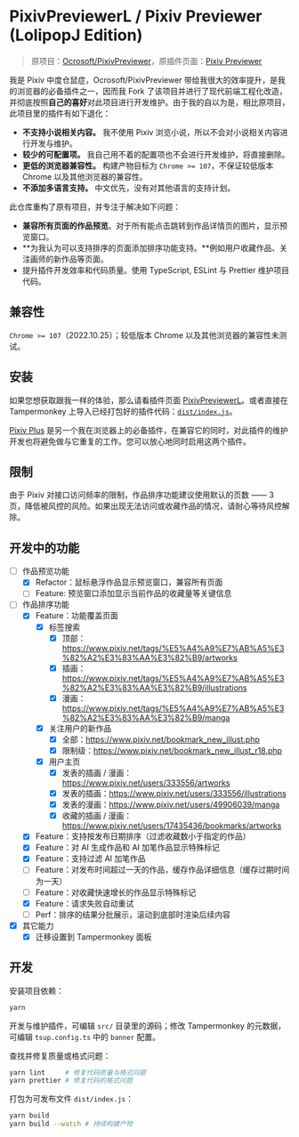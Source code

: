 # PixivPreviewerL / Pixiv Previewer (LolipopJ Edition)

> 原项目：[Ocrosoft/PixivPreviewer](https://github.com/Ocrosoft/PixivPreviewer)，原插件页面：[Pixiv Previewer](https://greasyfork.org/zh-CN/scripts/30766)

我是 Pixiv 中度仓鼠症，Ocrosoft/PixivPreviewer 带给我很大的效率提升，是我的浏览器的必备插件之一，因而我 Fork 了该项目并进行了现代前端工程化改造，并彻底按照**自己的喜好**对此项目进行开发维护。由于我的自以为是，相比原项目，此项目里的插件有如下退化：

- **不支持小说相关内容。** 我不使用 Pixiv 浏览小说，所以不会对小说相关内容进行开发与维护。
- **较少的可配置项。** 我自己用不着的配置项也不会进行开发维护，将直接删除。
- **更低的浏览器兼容性。** 构建产物目标为 `Chrome >= 107`，不保证较低版本 Chrome 以及其他浏览器的兼容性。
- **不添加多语言支持。** 中文优先，没有对其他语言的支持计划。

此仓库重构了原有项目，并专注于解决如下问题：

- **兼容所有页面的作品预览**。对于所有能点击跳转到作品详情页的图片，显示预览窗口。
- **为我认为可以支持排序的页面添加排序功能支持。**例如用户收藏作品、关注画师的新作品等页面。
- 提升插件开发效率和代码质量。使用 TypeScript, ESLint 与 Prettier 维护项目代码。

## 兼容性

`Chrome >= 107`（2022.10.25）；较低版本 Chrome 以及其他浏览器的兼容性未测试。

## 安装

如果您想获取跟我一样的体验，那么请看插件页面 [PixivPreviewerL](https://greasyfork.org/zh-CN/scripts/533844)。或者直接在 Tampermonkey 上导入已经打包好的插件代码：[`dist/index.js`](./dist/index.js)。

[Pixiv Plus](https://greasyfork.org/en/scripts/34153) 是另一个我在浏览器上的必备插件，在兼容它的同时，对此插件的维护开发也将避免做与它重复的工作。您可以放心地同时启用这两个插件。

## 限制

由于 Pixiv 对接口访问频率的限制，作品排序功能建议使用默认的页数 —— 3 页，降低被风控的风险。如果出现无法访问或收藏作品的情况，请耐心等待风控解除。

## 开发中的功能

- [ ] 作品预览功能
  - [x] Refactor：鼠标悬浮作品显示预览窗口，兼容所有页面
  - [ ] Feature: 预览窗口添加显示当前作品的收藏量等关键信息
- [ ] 作品排序功能
  - [x] Feature：功能覆盖页面
    - [x] 标签搜索
      - [x] 顶部：<https://www.pixiv.net/tags/%E5%A4%A9%E7%AB%A5%E3%82%A2%E3%83%AA%E3%82%B9/artworks>
      - [x] 插画：<https://www.pixiv.net/tags/%E5%A4%A9%E7%AB%A5%E3%82%A2%E3%83%AA%E3%82%B9/illustrations>
      - [x] 漫画：<https://www.pixiv.net/tags/%E5%A4%A9%E7%AB%A5%E3%82%A2%E3%83%AA%E3%82%B9/manga>
    - [x] 关注用户的新作品
      - [x] 全部：<https://www.pixiv.net/bookmark_new_illust.php>
      - [x] 限制级：<https://www.pixiv.net/bookmark_new_illust_r18.php>
    - [x] 用户主页
      - [x] 发表的插画 / 漫画：<https://www.pixiv.net/users/333556/artworks>
      - [x] 发表的插画：<https://www.pixiv.net/users/333556/illustrations>
      - [x] 发表的漫画：<https://www.pixiv.net/users/49906039/manga>
      - [x] 收藏的插画 / 漫画：<https://www.pixiv.net/users/17435436/bookmarks/artworks>
  - [x] Feature：支持按发布日期排序（过滤收藏数小于指定的作品）
  - [x] Feature：对 AI 生成作品和 AI 加笔作品显示特殊标记
  - [x] Feature：支持过滤 AI 加笔作品
  - [ ] Feature：对发布时间超过一天的作品，缓存作品详细信息（缓存过期时间为一天）
  - [ ] Feature：对收藏快速增长的作品显示特殊标记
  - [x] Feature：请求失败自动重试
  - [ ] Perf：排序的结果分批展示，滚动到底部时渲染后续内容
- [x] 其它能力
  - [x] 迁移设置到 Tampermonkey 面板

## 开发

安装项目依赖：

```bash
yarn
```

开发与维护插件，可编辑 `src/` 目录里的源码；修改 Tampermonkey 的元数据，可编辑 `tsup.config.ts` 中的 `banner` 配置。

查找并修复质量或格式问题：

```bash
yarn lint     # 修复代码质量与格式问题
yarn prettier # 修复代码的格式问题
```

打包为可发布文件 `dist/index.js`：

```bash
yarn build
yarn build --watch # 持续构建产物
```
